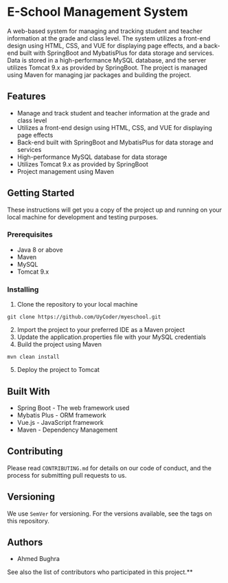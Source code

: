 # E-School Management System
A web-based system for managing and tracking student and teacher information at the grade and class level. The system utilizes a front-end design using HTML, CSS, and VUE for displaying page effects, and a back-end built with SpringBoot and MybatisPlus for data storage and services. Data is stored in a high-performance MySQL database, and the server utilizes Tomcat 9.x as provided by SpringBoot. The project is managed using Maven for managing jar packages and building the project.

## Features
- Manage and track student and teacher information at the grade and class level
- Utilizes a front-end design using HTML, CSS, and VUE for displaying page effects
- Back-end built with SpringBoot and MybatisPlus for data storage and services
- High-performance MySQL database for data storage
- Utilizes Tomcat 9.x as provided by SpringBoot
- Project management using Maven
## Getting Started
These instructions will get you a copy of the project up and running on your local machine for development and testing purposes.

### Prerequisites
- Java 8 or above
- Maven
- MySQL
- Tomcat 9.x

### Installing
1. Clone the repository to your local machine
```
git clone https://github.com/UyCoder/myeschool.git
```
2. Import the project to your preferred IDE as a Maven project
3. Update the application.properties file with your MySQL credentials
4. Build the project using Maven
```
mvn clean install
```
5. Deploy the project to Tomcat
## Built With
- Spring Boot - The web framework used
- Mybatis Plus - ORM framework
- Vue.js - JavaScript framework
- Maven - Dependency Management
## Contributing
Please read ```CONTRIBUTING.md``` for details on our code of conduct, and the process for submitting pull requests to us.

## Versioning
We use ```SemVer``` for versioning. For the versions available, see the tags on this repository.

## Authors
- Ahmed Bughra

See also the list of contributors who participated in this project.**

